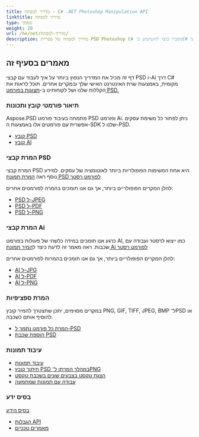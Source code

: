 ```yaml
---
title: מדריך למפתח - C# .NET Photoshop Manipulation API
linktitle: מדריך למפתח
type: מסמך
weight: 20
url: /he/net/מדריך-למפתח/
description: מדריך למפתח של ספריית PSD Photoshop C# מסביר כיצד להשתמש ב־C# כדי לעבוד עם קבצי PSD ו-Ai מקומית, דרך שירות האינטרנט האישי שלך או במקרים אחרים.
---
```


## **מאמרים בסעיף זה**
דף זה מכיל את המדריך הנפוץ ביותר על איך לעבוד עם קבצי PSD ו-Ai דרך C# מקומית, באמצעות שרת האינטרנט האישי שלך ובמקרים אחרים. תוכל לראות את הקללות שלנו ושל לקוחותינו ב-[תצוגות בפורמט PSD.](/psd/he/net/showcases/)

### **תיאור פורמטי קובץ ותכונות**
‏Aspose.PSD מתמחה בעיבוד פורמט PSD ופורמט Ai. ניתן לפתור כל משימת עסקים אפשרית עם פורמטים אלו באמצעות ה-SDK שלנו ל-PSD.

- [קובץ PSD](/psd/he/net/psd-file/)
- [קובץ AI](/psd/he/net/ai-adobe-illustrator-format/)

### **המרת קבצי PSD**
המרת קבצי PSD היא אחת המשימות הפופולריות ביותר לאוטומציה של עסקים. למידע נוסף ראה [המרת תמונת PSD לפורמט רסטר](/psd/he/net/converting-psd-image-to-raster-format/)

להלן המקרים הפופולריים ביותר, אך גם אנו תומכים בהמרה לפורמטים אחרים:

- [PSD ל-JPEG](/psd/he/net/psd-to-jpg/) 
- [PSD ל-PDF](/psd/he/net/psd-to-pdf/) 
- [PSD ל-PNG](/psd/he/net/psd-to-png/) 

### **המרת קבצי Ai**
כרגע אנו תומכים במידה כלשהי של פעולות בפורמט AI, כמו ייצוא לרסטר ועבודה עם שכבות. ראה מאמר זה לדעת כיצד ל[המיר תמונת Ai לפורמט רסטר](/psd/he/net/converting-ai-image-to-raster-format/)

להלן המקרים הפופולריים ביותר, אך גם אנו תומכים בהמרות לפורמטים אחרים:

- [AI ל-JPG](/psd/he/net/ai-to-jpg/) 
- [AI ל-PDF](/psd/he/net/ai-to-pdf/) 
- [AI ל-PNG](/psd/he/net/ai-to-png/) 

### **המרת ספציפיות**
‏במקרים מסוימים, יתכן שתצטרך להמיר קובץ PNG, GIF, TIFF, JPEG, BMP ל־PSD או להוסיף אותם כשכבה.

- [המרת כל פורמט נתמך ל-PSD](/psd/he/net/convert-image-to-psd-format/)
- [הוספת שכבת PSD](/psd/he/net/add-layer-to-psd/)

### **עיבוד תמונות**
- [עיבוד תמונות](/psd/he/net/manipulating-images/)
- [חיתוך קובץ PSD במהלך המרתו ל־PNG](/psd/he/net/cropping-psd-file-while-converting-to-png/)
- [הצגת טקסט בצבעים שונים בשכבת טקסט](/psd/he/net/working-with-drawing-images/)
- [עבודה עם תמונות שמתמעה](/psd/he/net/working-with-drawing-images/) 

### **בסיס ידע**
‏[בסיס הידע](/psd/he/net/knowledge-base/) 

- [הגבלות API](/psd/he/net/api-limitations/) 
- [מאמרים טכניים](/psd/he/net/technical-articles/) 

